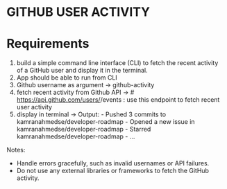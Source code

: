 # GITHUB USER ACTIVITY 

# Requirements
1. build a simple command line interface (CLI) to fetch the recent activity of a GitHub user and display it in the terminal.
2. App should be able to run from CLI
3. Github username as argument
    -> github-activity <username>
4. fetch recent activity from Github API
    -> # https://api.github.com/users/<username>/events : use this endpoint to fetch recent user activity
5. display in terminal
    -> Output:
        - Pushed 3 commits to kamranahmedse/developer-roadmap
        - Opened a new issue in kamranahmedse/developer-roadmap
        - Starred kamranahmedse/developer-roadmap
        - ...


Notes:
- Handle errors gracefully, such as invalid usernames or API failures.
- Do not use any external libraries or frameworks to fetch the GitHub activity.